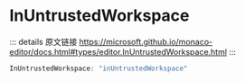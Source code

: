 # InUntrustedWorkspace

<backTop />
        
::: details 原文链接
https://microsoft.github.io/monaco-editor/docs.html#types/editor.InUntrustedWorkspace.html
:::

```ts
InUntrustedWorkspace: "inUntrustedWorkspace"
```